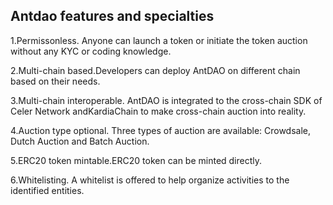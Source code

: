 
## Antdao features and specialties

1.Permissonless. Anyone can launch a token or initiate the token auction without any KYC or coding knowledge.  

2.Multi-chain based.Developers can deploy AntDAO on different chain based on their needs.  

3.Multi-chain interoperable. AntDAO is integrated to the cross-chain SDK of Celer Network andKardiaChain to make cross-chain auction into reality.  

4.Auction type optional. Three types of auction are available: Crowdsale, Dutch Auction and Batch Auction.  

5.ERC20 token mintable.ERC20 token can be minted directly.  

6.Whitelisting. A whitelist is offered to help organize activities to the identified entities.

